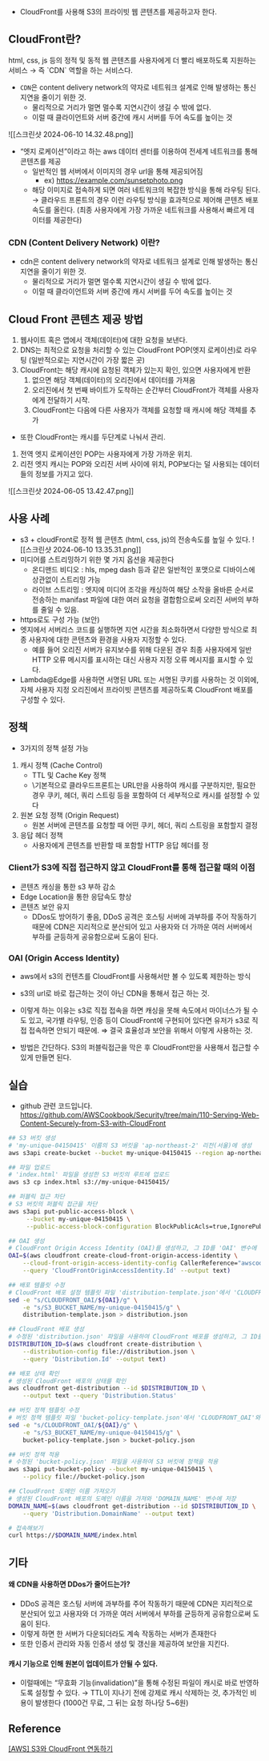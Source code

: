 
- CloudFront를 사용해 S3의 프라이빗 웹 콘텐츠를 제공하고자 한다.

## CloudFront란?
<aside>html, css, js 등의 정적 및 동적 웹 콘텐츠를 사용자에게 더 빨리 배포하도록 지원하는 서비스 → 즉 `CDN` 역할을 하는 서비스다.
</aside>

- `CDN`은 content delivery network의 약자로 네트워크 설계로 인해 발생하는 통신 지연을 줄이기 위한 것.
  - 물리적으로 거리가 멀면 멀수록 지연시간이 생길 수 밖에 없다.
  - 이럴 때 클라이언트와 서버 중간에 캐시 서버를 두어 속도를 높이는 것

![[스크린샷 2024-06-10 14.32.48.png]]

- “엣지 로케이션”이라고 하는 aws 데이터 센터를 이용하여 전세계 네트워크를 통해 콘텐츠를 제공
  - 일반적인 웹 서버에서 이미지의 경우 url을 통해 제공되어짐
    - ex) https://example.com/sunsetphoto.png
  - 해당 이미지로 접속하게 되면 여러 네트워크의 복잡한 방식을 통해 라우팅 된다.
    → 클라우드 프론트의 경우 이런 라우팅 방식을 효과적으로 제어해 콘텐츠 배포 속도를 올린다.
    (최종 사용자에게 가장 가까운 네트워크를 사용해서 빠르게 데이터를 제공한다)

### CDN (Content Delivery Network) 이란?
- cdn은 content delivery network의 약자로 네트워크 설계로 인해 발생하는 통신 지연을 줄이기 위한 것.
    - 물리적으로 거리가 멀면 멀수록 지연시간이 생길 수 밖에 없다.
    - 이럴 때 클라이언트와 서버 중간에 캐시 서버를 두어 속도를 높이는 것

## Cloud Front 콘텐츠 제공 방법
1. 웹사이트 혹은 앱에서 객체(데이터)에 대한 요청을 보낸다.
2. DNS는 최적으로 요청을 처리할 수 있는 CloudFront POP(엣지 로케이션)로 라우팅 (일반적으로는 지연시간이 가장 짧은 곳)
3. CloudFront는 해당 캐시에 요청된 객체가 있는지 확인, 있으면 사용자에게 반환
    1. 없으면 해당 객체(데이터)의 오리진에서 데이터를 가져옴
    2. 오리진에서 첫 번째 바이트가 도착하는 순간부터 CloudFront가 객체를 사용자에게 전달하기 시작.
    3. CloudFront는 다음에 다른 사용자가 객체를 요청할 때 캐시에 해당 객체를 추가

- 또한 CloudFront는 캐시를 두단계로 나눠서 관리.

1. 전역 엣지 로케이션인 POP는 사용자에게 가장 가까운 위치.
2. 리전 엣지 캐시는 POP와 오리진 서버 사이에 위치, POP보다는 덜 사용되는 데이터들의 정보를 가지고 있다.

![[스크린샷 2024-06-05 13.42.47.png]]

## 사용 사례
- s3 + cloudFront로 정적 웹 콘텐츠 (html, css, js)의 전송속도를 높일 수 있다.
![[스크린샷 2024-06-10 13.35.31.png]]
- 미디어를 스트리밍하기 위한 몇 가지 옵션을 제공한다
    - 온디맨드 비디오 : hls, mpeg dash 등과 같은 일반적인 포맷으로 디바이스에 상관없이 스트리밍 가능
    - 라이브 스트리밍 : 엣지에 미디어 조각을 캐싱하여 해당 소작을 올바른 순서로 전송하는 manifast 파일에 대한 여러 요청을 결합함으로써 오리진 서버의 부하를 줄일 수 있음.
- https로도 구성 가능 (보안)
- 엣지에서 서버리스 코드를 실행하면 지연 시간을 최소화하면서 다양한 방식으로 최종 사용자에 대한 콘텐츠와 환경을 사용자 지정할 수 있다.
    - 예를 들어 오리진 서버가 유지보수를 위해 다운된 경우 최종 사용자에게 일반 HTTP 오류 메시지를 표시하는 대신 사용자 지정 오류 메시지를 표시할 수 있다.
- Lambda@Edge를 사용하면 서명된 URL 또는 서명된 쿠키를 사용하는 것 이외에, 자체 사용자 지정 오리진에서 프라이빗 콘텐츠를 제공하도록 CloudFront 배포를 구성할 수 있다.
## 정책
- 3가지의 정책 설정 가능
1. 캐시 정책 (Cache Control)
	- TTL 및 Cache Key 정책 
	- \기본적으로 클라우드프론트는 URL만을 사용하여 캐시를 구분하지만, 필요한 경우 쿠키, 헤더, 쿼리 스트링 등을 포함하여 더 세부적으로 캐시를 설정할 수 있다
2. 원본 요청 정책 (Origin Request)
    - 원본 서버에 콘텐츠를 요청할 때 어떤 쿠키, 헤더, 쿼리 스트링을 포함할지 결정
3. 응답 헤더 정책
    - 사용자에게 콘텐츠를 반환할 때 포함할 HTTP 응답 헤더를 정

### Client가 S3에 직접 접근하지 않고 CloudFront를 통해 접근할 때의 이점
- 콘텐츠 캐싱을 통한 s3 부하 감소
- Edge Location을 통한 응답속도 향상
- 콘텐츠 보안 유지
  - DDos도 방어하기 좋음, DDoS 공격은 호스팅 서버에 과부하를 주어 작동하기 때문에 CDN은 지리적으로 분산되어 있고 사용자와 더 가까운 여러 서버에서 부하를 균등하게 공유함으로써 도움이 된다.

### OAI (Origin Access Identity)
- aws에서 s3의 컨텐츠를 CloudFront를 사용해서만 볼 수 있도록 제한하는 방식
- s3의 url로 바로 접근하는 것이 아닌 CDN을 통해서 접근 하는 것.
- 이렇게 하는 이유는 s3로 직접 접속을 하면 캐싱을 못해 속도에서 마이너스가 될 수도 있고, 국가별 라우팅, 인증 등이 CloudFront에 구현되어 있다면 유저가 s3로 직접 접속하면 안되기 때문에.
⇒ 결국 효율성과 보안을 위해서 이렇게 사용하는 것.

- 방법은 간단하다. S3의 퍼블릭접근을 막은 후 CloudFront만을 사용해서 접근할 수 있게 만들면 된다.

## 실습
- github 관련 코드입니다.
https://github.com/AWSCookbook/Security/tree/main/110-Serving-Web-Content-Securely-from-S3-with-CloudFront

```bash
## S3 버킷 생성
# 'my-unique-04150415' 이름의 S3 버킷을 'ap-northeast-2' 리전(서울)에 생성
aws s3api create-bucket --bucket my-unique-04150415 --region ap-northeast-2 --create-bucket-configuration LocationConstraint=ap-northeast-2

## 파일 업로드
# 'index.html' 파일을 생성한 S3 버킷의 루트에 업로드
aws s3 cp index.html s3://my-unique-04150415/

## 퍼블릭 접근 차단
# S3 버킷의 퍼블릭 접근을 차단
aws s3api put-public-access-block \
     --bucket my-unique-04150415 \
     --public-access-block-configuration BlockPublicAcls=true,IgnorePublicAcls=true,BlockPublicPolicy=true,RestrictPublicBuckets=true

## OAI 생성
# CloudFront Origin Access Identity (OAI)를 생성하고, 그 ID를 'OAI' 변수에 저장
OAI=$(aws cloudfront create-cloud-front-origin-access-identity \
    --cloud-front-origin-access-identity-config CallerReference="awscookbook",Comment="AWSCookbook OAI" \
    --query 'CloudFrontOriginAccessIdentity.Id' --output text)

## 배포 템플릿 수정
# CloudFront 배포 설정 템플릿 파일 'distribution-template.json'에서 'CLOUDFRONT_OAI'와 'S3_BUCKET_NAME'을 실제 값으로 대체하여 'distribution.json' 파일로 저장
sed -e "s/CLOUDFRONT_OAI/${OAI}/g" \
    -e "s/S3_BUCKET_NAME/my-unique-04150415/g" \
    distribution-template.json > distribution.json

## CloudFront 배포 생성
# 수정된 'distribution.json' 파일을 사용하여 CloudFront 배포를 생성하고, 그 ID를 'DISTRIBUTION_ID' 변수에 저장
DISTRIBUTION_ID=$(aws cloudfront create-distribution \
    --distribution-config file://distribution.json \
    --query 'Distribution.Id' --output text)

## 배포 상태 확인
# 생성된 CloudFront 배포의 상태를 확인
aws cloudfront get-distribution --id $DISTRIBUTION_ID \
    --output text --query 'Distribution.Status'

## 버킷 정책 템플릿 수정
# 버킷 정책 템플릿 파일 'bucket-policy-template.json'에서 'CLOUDFRONT_OAI'와 'S3_BUCKET_NAME'을 실제 값으로 대체하여 'bucket-policy.json' 파일로 저장
sed -e "s/CLOUDFRONT_OAI/${OAI}/g" \
    -e "s/S3_BUCKET_NAME/my-unique-04150415/g" \
    bucket-policy-template.json > bucket-policy.json

## 버킷 정책 적용
# 수정된 'bucket-policy.json' 파일을 사용하여 S3 버킷에 정책을 적용
aws s3api put-bucket-policy --bucket my-unique-04150415 \
    --policy file://bucket-policy.json

## CloudFront 도메인 이름 가져오기
# 생성된 CloudFront 배포의 도메인 이름을 가져와 'DOMAIN_NAME' 변수에 저장
DOMAIN_NAME=$(aws cloudfront get-distribution --id $DISTRIBUTION_ID \
    --query 'Distribution.DomainName' --output text)

# 접속해보기
curl https://$DOMAIN_NAME/index.html
```

## 기타
#### 왜 CDN을 사용하면 DDos가 줄어드는가?
- DDoS 공격은 호스팅 서버에 과부하를 주어 작동하기 때문에 CDN은 지리적으로 분산되어 있고 사용자와 더 가까운 여러 서버에서 부하를 균등하게 공유함으로써 도움이 된다.
- 이렇게 하면 한 서버가 다운되더라도 계속 작동하는 서버가 존재한다
- 또한 인증서 관리와 자동 인증서 생성 및 갱신을 제공하여 보안을 지킨다.

#### 캐시 기능으로 인해 원본이 업데이트가 안될 수 있다.
  - 이럴때에는 “무효화 기능(invalidation)”을 통해 수정된 파일이 캐시로 바로 반영하도록 설정할 수 있다.
    → TTL이 지나기 전에 강제로 캐시 삭제하는 것, 추가적인 비용이 발생한다 (1000건 무료, 그 뒤는 요청 하나당 5~6원)

## Reference

[[AWS] S3와 CloudFront 연동하기](https://velog.io/@rungoat/AWS-S3%EC%99%80-CloudFront-%EC%97%B0%EB%8F%99%ED%95%98%EA%B8%B0)